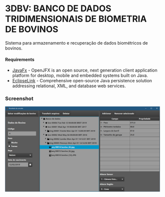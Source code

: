 # 3DBV: BANCO DE DADOS TRIDIMENSIONAIS DE BIOMETRIA DE BOVINOS

Sistema para armazenamento e recuperação de dados biométricos de bovinos.

#### Requirements
* [JavaFx] - OpenJFX is an open source, next generation client application platform for desktop, mobile and embedded systems built on Java.
* [EclipseLink] - Comprehensive open-source Java persistence solution addressing relational, XML, and database web services.

### Screenshot
![Query Result Panel](https://github.com/rafjp/db3d/blob/master/UI/QueryResult.PNG)

   [JavaFx]: <https://openjfx.io/>
   [EclipseLink]: <https://www.eclipse.org/eclipselink/>
